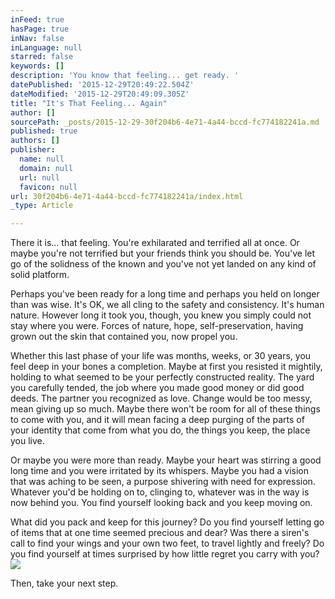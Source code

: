 ```yaml
---
inFeed: true
hasPage: true
inNav: false
inLanguage: null
starred: false
keywords: []
description: 'You know that feeling... get ready. '
datePublished: '2015-12-29T20:49:22.504Z'
dateModified: '2015-12-29T20:49:09.305Z'
title: "It's That Feeling... Again"
author: []
sourcePath: _posts/2015-12-29-30f204b6-4e71-4a44-bccd-fc774182241a.md
published: true
authors: []
publisher:
  name: null
  domain: null
  url: null
  favicon: null
url: 30f204b6-4e71-4a44-bccd-fc774182241a/index.html
_type: Article

---
```

There it is... that feeling. You're exhilarated and terrified all at once. Or maybe you're not terrified but your friends think you should be. You've let go of the solidness of the known and you've not yet landed on any kind of solid platform.

Perhaps you've been ready for a long time and perhaps you held on longer than was wise. It's OK, we all cling to the safety and consistency. It's human nature. However long it took you, though, you knew you simply could not stay where you were. Forces of nature, hope, self-preservation, having grown out the skin that contained you, now propel you.

Whether this last phase of your life was months, weeks, or 30 years, you feel deep in your bones a completion. Maybe at first you resisted it mightily, holding to what seemed to be your perfectly constructed reality. The yard you carefully tended, the job where you made good money or did good deeds. The partner you recognized as love. Change would be too messy, mean giving up so much. Maybe there won't be room for all of these things to come with you, and it will mean facing a deep purging of the parts of your identity that come from what you do, the things you keep, the place you live.

Or maybe you were more than ready. Maybe your heart was stirring a good long time and you were irritated by its whispers. Maybe you had a vision that was aching to be seen, a purpose shivering with need for expression. Whatever you'd be holding on to, clinging to, whatever was in the way is now behind you. You find yourself looking back and you keep moving on.

What did you pack and keep for this journey? Do you find yourself letting go of items that at one time seemed precious and dear? Was there a siren's call to find your wings and your own two feet, to travel lightly and freely? Do you find yourself at times surprised by how little regret you carry with you?
![](https://the-grid-user-content.s3-us-west-2.amazonaws.com/b0801aa6-d334-42cf-9712-94c28e6c2c36.jpg)

Then, take your next step.